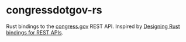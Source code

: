 # congressdotgov-rs

Rust bindings to the [congress.gov](https://gpo.congress.gov/) REST API. Inspired by [Designing Rust bindings for REST APIs](https://plume.benboeckel.net/~/JustAnotherBlog/designing-rust-bindings-for-rest-ap-is).
